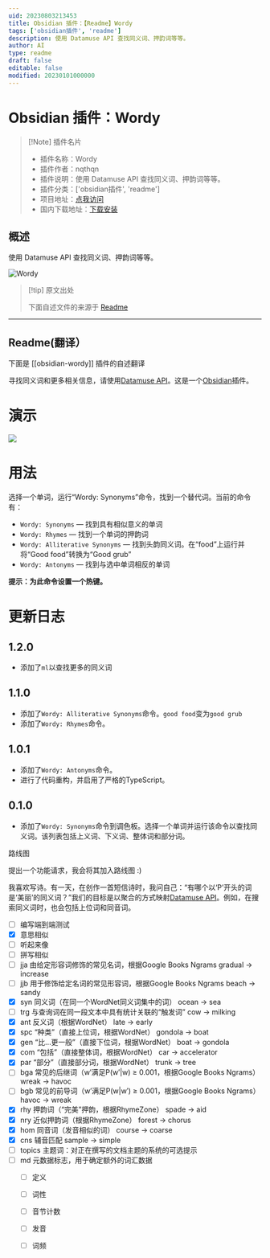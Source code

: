```yaml
---
uid: 20230803213453
title: Obsidian 插件：【Readme】Wordy
tags: ['obsidian插件', 'readme']
description: 使用 Datamuse API 查找同义词、押韵词等等。
author: AI
type: readme
draft: false
editable: false
modified: 20230101000000
---
```


# Obsidian 插件：Wordy

> [!Note] 插件名片
> - 插件名称：Wordy
> - 插件作者：nqthqn
> - 插件说明：使用 Datamuse API 查找同义词、押韵词等等。
> - 插件分类：['obsidian插件', 'readme']
> - 项目地址：[点我访问](https://github.com/nqthqn/obsidian-wordy)
> - 国内下载地址：[下载安装](https://pkmer.cn/products/plugin/pluginMarket/?obsidian-wordy)

## 概述

使用 Datamuse API 查找同义词、押韵词等等。

![Wordy](https://cdn.pkmer.cn/covers/obsidian-wordy.gif!pkmer)

> [!tip] 原文出处
> 
>下面自述文件的来源于 [Readme](https://ghproxy.net/https://raw.githubusercontent.com/nqthqn/obsidian-wordy/master/README.md)
> 

---

## Readme(翻译）

下面是 [[obsidian-wordy]] 插件的自述翻译



寻找同义词和更多相关信息，请使用[Datamuse API](https://www.datamuse.com/api/)。这是一个[Obsidian](https://obsidian.md/)插件。

# 演示

![](demo.gif)

# 用法
选择一个单词，运行“Wordy: Synonyms”命令，找到一个替代词。当前的命令有：

- `Wordy: Synonyms` — 找到具有相似意义的单词
- `Wordy: Rhymes` — 找到一个单词的押韵词
- `Wordy: Alliterative Synonyms` — 找到头韵同义词。在“food”上运行并将“Good food”转换为“Good grub”
- `Wordy: Antonyms` — 找到与选中单词相反的单词

**提示：为此命令设置一个热键。**

# 更新日志

## 1.2.0
- 添加了`ml`以查找更多的同义词

## 1.1.0
- 添加了`Wordy: Alliterative Synonyms`命令。`good food`变为`good grub`
- 添加了`Wordy: Rhymes`命令。

## 1.0.1
- 添加了`Wordy: Antonyms`命令。
- 进行了代码重构，并启用了严格的TypeScript。

## 0.1.0
- 添加了`Wordy: Synonyms`命令到调色板。选择一个单词并运行该命令以查找同义词。该列表包括上义词、下义词、整体词和部分词。

路线图

提出一个功能请求，我会将其加入路线图 :)

我喜欢写诗。有一天，在创作一首短信诗时，我问自己：“有哪个以‘P’开头的词是‘美丽’的同义词？”我们的目标是以聚合的方式映射[Datamuse API](https://www.datamuse.com/api/)。例如，在搜索同义词时，也会包括上位词和同音词。
- [ ] 编写端到端测试
- [x] 意思相似
- [ ] 听起来像
- [ ] 拼写相似
- [ ] jja	由给定形容词修饰的常见名词，根据Google Books Ngrams	gradual → increase
- [ ] jjb	用于修饰给定名词的常见形容词，根据Google Books Ngrams	beach → sandy
- [x] syn	同义词（在同一个WordNet同义词集中的词）	ocean → sea
- [ ] trg	与查询词在同一段文本中具有统计关联的“触发词”	cow → milking
- [x] ant	反义词（根据WordNet）	late → early
- [x] spc	“种类”（直接上位词，根据WordNet）	gondola → boat
- [x] gen	“比…更一般”（直接下位词，根据WordNet）	boat → gondola
- [x] com	“包括”（直接整体词，根据WordNet）	car → accelerator
- [x] par	“部分”（直接部分词，根据WordNet）	trunk → tree
- [ ] bga	常见的后继词（w′满足P(w′|w) ≥ 0.001，根据Google Books Ngrams）	wreak → havoc
- [ ] bgb	常见的前导词（w′满足P(w|w′) ≥ 0.001，根据Google Books Ngrams）	havoc → wreak
- [x] rhy	押韵词（“完美”押韵，根据RhymeZone）	spade → aid
- [x] nry	近似押韵词（根据RhymeZone）	forest → chorus
- [x] hom	同音词（发音相似的词）	course → coarse
- [x] cns	辅音匹配	sample → simple
- [ ] topics	主题词：对正在撰写的文档主题的系统的可选提示
- [ ] md	元数据标志，用于确定额外的词汇数据
	- [ ] 定义
	- [ ] 词性
	- [ ] 音节计数
	- [ ] 发音
	- [ ] 词频



